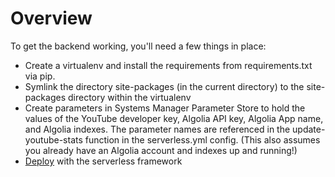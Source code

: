 # Overview

To get the backend working, you'll need a few things in place:

* Create a virtualenv and install the requirements from requirements.txt via pip.
* Symlink the directory site-packages (in the current directory) to the site-packages directory within the virtualenv
* Create parameters in Systems Manager Parameter Store to hold the values of the YouTube developer key, Algolia API key, Algolia App name, and Algolia indexes. The parameter names are referenced in the update-youtube-stats function in the serverless.yml config. (This also assumes you already have an Algolia account and indexes up and running!)
* [Deploy](https://serverless.com/framework/docs/providers/aws/guide/deploying/) with the serverless framework